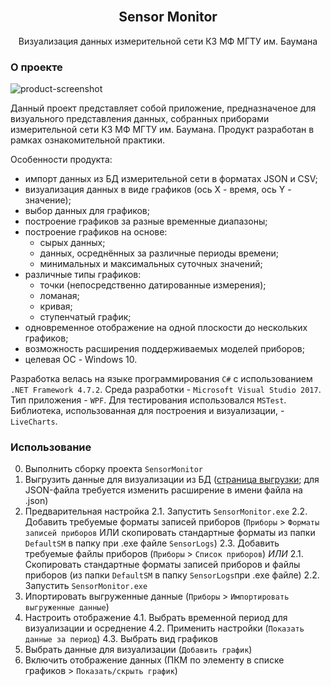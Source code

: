 <div id="top"></div>


<br />
<div align="center">
  <h2 align="center">Sensor Monitor</h2>
  <p align="center">Визуализация данных измерительной сети К3 МФ МГТУ им. Баумана</p>
</div>


### О проекте

![product-screenshot](https://lh3.googleusercontent.com/zNAjXxiTvyCPo_rmWi5kXfvvbNT6LdILJtxVOZOFRlTuR-2aub_aWPkO1JKnxuV3ZzamXmtTWCD68E5oXo9Yy2QfM1eFTj4lTyqTOc_ZyUYZGnRTpkr7Az-Z7zRkxbo2JFNGEpGo4YY1FRc0CDzdPd2cU4CuciUiE3-AThMGRBpBoBmMNU6jUh3QTbcNNeFzefuxStZtsHuMih0sjODSlXD7LMzaqIDd4T6T3N_7BbO0mPP17Tz_KmSUSiyNMUsarv1XIKFrEHUvrFrGW3TAQIFJbUv044jJKDSnvYAOqEX7dI4T47rV1k1INGtOti3XpW1W2w1rPECG-t3xLq0RLPJkLqxIhWg71uVaYBvJTbOxMQzFlmXZLZSxaDyXE5bkt7nL_UT-FDfD4Xr9_0xzczpLDxBwIOTw8AMOU5YSgr98tJdGyvsOOYWZwe8MfgazkZvv9R1SCm4TUwuX7yp1eek0Hdgf75p5nlc6BfoFXwhugvikjWd40YlXGEVA3w5GczMgfn8FfTvBfjnbZHKGXatj0UF-pN8HZZoYbKYuC1-TbyUOk0xxVq_txeNvlQ4uJDnMK6-BUBeXGq4bzpULCE7FxLpUGStLDy62DZ2aJXHOL5FD-Xsah2Ht48wBJgx6cmYeoKg6gDnWi92rOT_aJrBRiHqwZ69vYx0VW9K8_R_bEcCjxbR1Hkyw0jvDz6b36xsc_WcC32oqxS455vrVxT97C00H3tEBC5c7xEj1EEY53lS1DGqziZLPMc8=w1832-h969-no?authuser=0)

Данный проект представляет собой приложение, предназначеное для визуального представления данных, собранных приборами измерительной сети К3 МФ МГТУ им. Баумана. Продукт разработан в рамках ознакомительной практики.

Особенности продукта:
* импорт данных из БД измерительной сети в форматах JSON и CSV;
* визуализация данных в виде графиков (ось X - время, ось Y - значение);
* выбор данных для графиков;
* построение графиков за разные временные диапазоны;
* построение графиков на основе:
  * сырых данных;
  * данных, осреднённых за различные периоды времени;
  * минимальных и максимальных суточных значений;
* различные типы графиков:
  * точки (непосредственно датированные измерения);
  * ломаная;
  * кривая;
  * ступенчатый график;
* одновременное отображение на одной плоскости до нескольких графиков;
* возможность расширения поддерживаемых моделей приборов;
* целевая ОС - Windows 10.

Разработка велась на языке программирования `C#` с использованием `.NET Framework 4.7.2`. Среда разработки - `Microsoft Visual Studio 2017`. Тип приложения - `WPF`. Для тестирования использовался `MSTest`. Библиотека, использованная для построения и визуализации, - `LiveCharts`.


### Использование

0. Выполнить сборку проекта `SensorMonitor`
1. Выгрузить данные для визуализации из БД ([cтраница выгрузки](http://dbrobo.mgul.ac.ru/mainexport.html); для JSON-файла требуется изменить расширение в имени файла на .json)
2. Предварительная настройка
2.1. Запустить `SensorMonitor.exe`
2.2. Добавить требуемые форматы записей приборов (`Приборы` > `Форматы записей приборов` ИЛИ скопировать стандартные форматы из папки `DefaultSM` в папку при .exe файле `SensorLogs`)
2.3. Добавить требуемые файлы приборов (`Приборы` > `Список приборов`)
*ИЛИ*
2.1. Скопировать стандартные форматы записей приборов и файлы приборов (из папки `DefaultSM` в папку `SensorLogs`при .exe файле)
2.2. Запустить `SensorMonitor.exe`
3. Ипортировать выгруженные данные (`Приборы` > `Импортировать выгруженные данные`)
4. Настроить отображение
4.1. Выбрать временной период для визуализации и осреднение
4.2. Применить настройки (`Показать данные за период`)
4.3. Выбрать вид графиков
5. Выбрать данные для визуализации (`Добавить график`)
6. Включить отображение данных (ПКМ по элементу в списке графиков > `Показать/скрыть график`)
